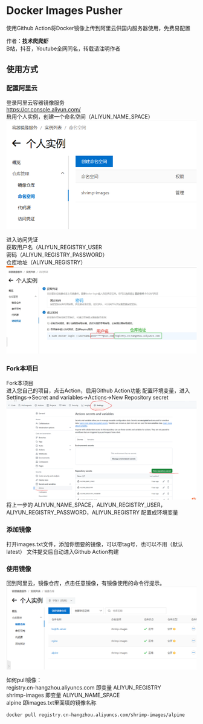 # Docker Images Pusher

使用Github Action将Docker镜像上传到阿里云供国内服务器使用，免费易配置

作者：**技术爬爬虾**<br>
B站，抖音，Youtube全网同名，转载请注明作者<br>

## 使用方式


### 配置阿里云
登录阿里云容器镜像服务<br>
https://cr.console.aliyun.com/<br>
启用个人实例，创建一个命名空间（ALIYUN_NAME_SPACE）
![](/doc/命名空间.png)

进入访问凭证<br>
获取用户名（ALIYUN_REGISTRY_USER <br>
密码（ALIYUN_REGISTRY_PASSWORD）<br>
仓库地址（ALIYUN_REGISTRY）<br>
![](/doc/用户名密码.png)


### Fork本项目
Fork本项目<br>
进入您自己的项目，点击Action，启用Github Action功能
配置环境变量，进入Settings->Secret and variables->Actions->New Repository secret
![](doc/配置环境变量.png)
将上一步的 ALIYUN_NAME_SPACE，ALIYUN_REGISTRY_USER，ALIYUN_REGISTRY_PASSWORD，ALIYUN_REGISTRY
配置成环境变量

### 添加镜像
打开images.txt文件，添加你想要的镜像，可以带tag号，也可以不用（默认latest）
文件提交后自动进入Github Action构建

### 使用镜像
回到阿里云，镜像仓库，点击任意镜像，有镜像使用的命令行提示。
![](doc/开始使用.png)

如何pull镜像：<br>
registry.cn-hangzhou.aliyuncs.com 即变量 ALIYUN_REGISTRY<br>
shrimp-images 即变量 ALIYUN_NAME_SPACE<br>
alpine 即images.txt里面填的镜像名称<br>
```
docker pull registry.cn-hangzhou.aliyuncs.com/shrimp-images/alpine
```